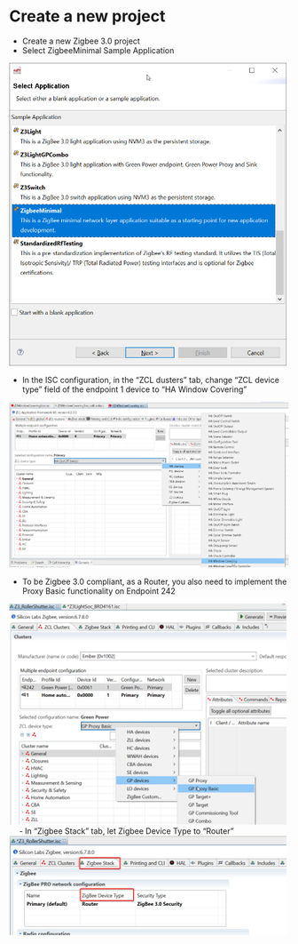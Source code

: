 
# Create a new project

-	Create a new Zigbee 3.0 project
-	Select ZigbeeMinimal Sample Application

<img src="../images/ho1_0.png" alt="" width="500" class="center">

-	In the ISC configuration, in the “ZCL dusters” tab, change “ZCL device type” field of the endpoint 1 device to “HA Window Covering”

<img src="../images/ho1_1.png" alt="" width="700" class="center">

-	To be Zigbee 3.0 compliant, as a Router, you also need to implement the Proxy Basic functionality on Endpoint 242

<img src="../images/ho1_2.png" alt="" width="500" class="center">
 
-	In “Zigbee Stack” tab, let Zigbee Device Type to “Router”

<img src="../images/ho1_3.png" alt="" width="500" class="center">

 
